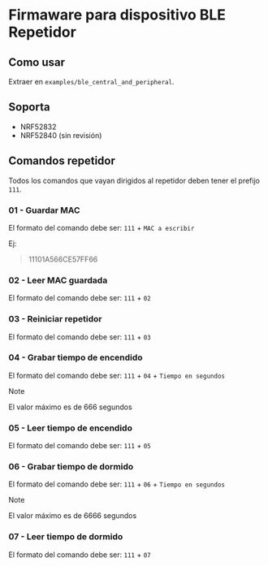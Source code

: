 # Firmaware para dispositivo BLE Repetidor

## Como usar
Extraer en `examples/ble_central_and_peripheral`.

## Soporta
- NRF52832
- NRF52840 (sin revisión)



## Comandos repetidor

Todos los comandos que vayan dirigidos al repetidor deben tener el prefijo `111`.


### 01 - Guardar MAC

El formato del comando debe ser:
`111` + `MAC a escribir`

Ej:
>11101A566CE57FF66



### 02 - Leer MAC guardada

El formato del comando debe ser:
`111` + `02`


### 03 - Reiniciar repetidor

El formato del comando debe ser:
`111` + `03`



### 04 - Grabar tiempo de encendido

El formato del comando debe ser:
`111` + `04` + `Tiempo en segundos`

> [!NOTE]
> El valor máximo es de 666 segundos



### 05 - Leer tiempo de encendido

El formato del comando debe ser:
`111` + `05`



### 06 - Grabar tiempo de dormido

El formato del comando debe ser:
`111` + `06` + `Tiempo en segundos`
> [!NOTE]
> El valor máximo es de 6666 segundos



### 07 - Leer tiempo de dormido

El formato del comando debe ser:
`111` + `07`